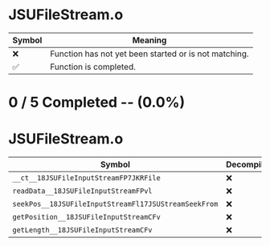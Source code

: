 # JSUFileStream.o
| Symbol | Meaning 
| ------------- | ------------- 
| :x: | Function has not yet been started or is not matching. 
| :white_check_mark: | Function is completed. 


# 0 / 5 Completed -- (0.0%)
# JSUFileStream.o
| Symbol | Decompiled? |
| ------------- | ------------- |
| `__ct__18JSUFileInputStreamFP7JKRFile` | :x: |
| `readData__18JSUFileInputStreamFPvl` | :x: |
| `seekPos__18JSUFileInputStreamFl17JSUStreamSeekFrom` | :x: |
| `getPosition__18JSUFileInputStreamCFv` | :x: |
| `getLength__18JSUFileInputStreamCFv` | :x: |
